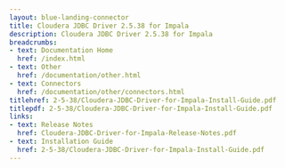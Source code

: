```yaml
---
layout: blue-landing-connector
title: Cloudera JDBC Driver 2.5.38 for Impala
description: Cloudera JDBC Driver 2.5.38 for Impala
breadcrumbs:
- text: Documentation Home
  href: /index.html
- text: Other
  href: /documentation/other.html
- text: Connectors
  href: /documentation/other/connectors.html
titlehref: 2-5-38/Cloudera-JDBC-Driver-for-Impala-Install-Guide.pdf
titlepdf: 2-5-38/Cloudera-JDBC-Driver-for-Impala-Install-Guide.pdf
links:
- text: Release Notes
  href: Cloudera-JDBC-Driver-for-Impala-Release-Notes.pdf
- text: Installation Guide
  href: 2-5-38/Cloudera-JDBC-Driver-for-Impala-Install-Guide.pdf
---
```

